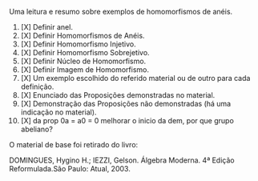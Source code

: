 Uma leitura e resumo sobre exemplos de homomorfismos de anéis.

1. [X] Definir anel.
2. [X] Definir Homomorfismos de Anéis.
3. [X] Definir Homomorfismo Injetivo.
4. [X] Definir Homomorfismo Sobrejetivo.
5. [X] Definir Núcleo de Homomorfismo.
6. [X] Definir Imagem de Homomorfismo.
7. [X] Um exemplo escolhido do referido material ou de outro para cada definição.
8. [X] Enunciado das Proposições demonstradas no material.
9. [X] Demonstração das Proposições não demonstradas (há uma indicação no material).
10. [X] da prop 0a = a0 = 0 melhorar o inicio da dem, por que grupo abeliano?

O material de base foi retirado do livro:

DOMINGUES, Hygino H.; IEZZI, Gelson. Álgebra Moderna. 4ª Edição Reformulada.São Paulo: Atual, 2003.